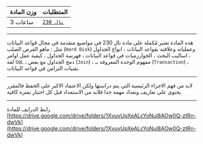 | وزن المادة | المتطلبات |  
|---|---|  
| 3 ساعات | [`نال 230`](https://infosystems.blog/plan-study/course/IS-230)|

---

<!-- start -->

هذه المادة تعتبر مُكملة على مادة نال 230 في مواضيع متقدمة في مجال قواعد البيانات مثل : ماهو القرص الصلب (`Hard Disk`)
وعملياته وعلاقته بقواعد البيانات ، انواع الجداول ، اساليب البحث ، الخوارزميات في قواعد البيانات ، فهرسة الجداول ، كيفية
عمل اوامر لغة `SQL` ، دمج الجداول مع بعض (`Join`) ، مفهوم الوحدة المعروفة بـ (`Transaction`) ، تقنيات التزامن في قواعد
البيانات.

---

لابد من فهم الاجزاء الرئيسية التي يتم دراستها ولكن الاعتماد الاكبر على الحفظ فالمقرر يحتوي على تعاريف وتعداد مهمة جدا
فلابد من الاستعداد قبل كل اختبار بفترة كافية

---

رابط الدرايف للمادة
[https://drive.google.com/drive/folders/1XvuvUpXeALcYoNul8AOw0Q-ztRn-dwVk](https://drive.google.com/drive/folders/1XvuvUpXeALcYoNul8AOw0Q-ztRn-dwVk)
